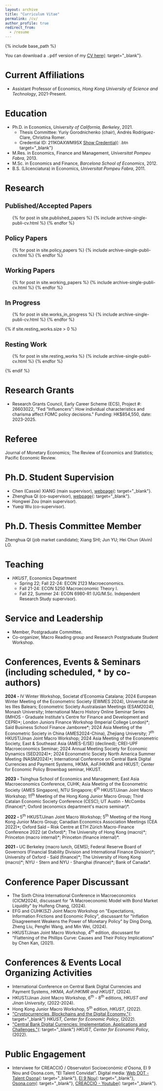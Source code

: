 ```yaml
---
layout: archive
title: "Curriculum Vitae"
permalink: /cv/
author_profile: true
redirect_from:
  - /resume
---
```


{% include base_path %}

You can download a <kbd>.pdf</kbd> version of my [CV here](http://marcdordal.github.io/files/CV_Marc_Dordal.pdf "CV Marc Dordal"){: target="_blank"}.

Current Affiliations
======
* Assistant Professor of Economics, *Hong Kong University of Science and Technology*, 2021-Present.

Education
======
* Ph.D. in Economics, *University of California, Berkeley*, 2021.
  * Thesis Committee: Yuriy Gorodnichenko (chair), Andr&eacute;s Rodr&iacute;guez-Clare, Christina Romer.
  * Credential ID: 211KOAXWM9SX [Show Credential](https://registrar.berkeley.edu/credential-validation/){: .btn target="_blank"}
* M.Res. in Economics, Finance and Management, *Universitat Pompeu Fabra*, 2013.
* M.Sc. in Economics and Finance, *Barcelona School of Economics*, 2012.
* B.S. (Llicenciatura) in Economics, *Universitat Pompeu Fabra*, 2011.

Research
======
## Published/Accepted Papers
  <ul>{% for post in site.published_papers %}
    {% include archive-single-publi-cv.html %}
  {% endfor %}</ul>

## Policy Papers
  <ul>{% for post in site.policy_papers %}
    {% include archive-single-publi-cv.html %}
  {% endfor %}</ul>

## Working Papers
  <ul>{% for post in site.working_papers %}
    {% include archive-single-publi-cv.html %}
  {% endfor %}</ul>

## In Progress
  <ul>{% for post in site.works_in_progress %}
    {% include archive-single-publi-cv.html %}
  {% endfor %}</ul>

{% if site.resting_works.size > 0 %}
## Resting Work
  <ul>{% for post in site.resting_works %}
    {% include archive-single-publi-cv.html %}
  {% endfor %}</ul>
{% endif %}

Research Grants
======
* Research Grants Council, Early Career Scheme (ECS), Project #: 26603022, "Fed "Influencers": How individual characteristics and charisma affect FOMC policy decisions." Funding: HK$854,550, date: 2023-2025.

Referee
======
Journal of Monetary Economics; The Review of Economics and Statistics; Pacific Economic Review.

Ph.D. Student Supervision
======
* Chen (Cassie) XIANG (main supervisor), [webpage](https://cassiexiang.github.io/ "https://cassiexiang.github.io/"){: target="_blank"}.
* Zhenghua QI (co-supervisor), [webpage](https://zhenghua-qi.github.io/ "https://zhenghua-qi.github.io/"){: target="_blank"}.
* Hongwei Zou (main supervisor).
* Yueqi Wu (co-supervisor).

Ph.D. Thesis Committee Member
======
Zhenghua QI (job market candidate); Xiang SHI; Jun YU; Hei Chun (Alvin) LO.

Teaching
======
* *HKUST*, Economics Department
  * Spring 22; Fall 22-24: ECON 2123 Macroeconomics.
  * Fall 21-24: ECON 5250 Macroeconomic Theory I.
  * Fall 22, Summer 24: ECON 6980-R1 (UG/M.Sc. Independent Research Study supervisor).

Service and Leadership
======
* Member, Postgraduate Committee.
* Co-organizer, Macro Reading group and Research Postgraduate Student Workshop.
<!-- * Dordal i Carreras, Marc, Kohei Kawaguchi, Edwin L.C. Lai, "Estimating demand for e-HKD and assessing its impacts on Hong Kong economy", *Research Assessment Exercise*, (2026). -->

Conferences, Events & Seminars (including scheduled, * by co-authors)
======
<span style="font-weight: bold;">2024 - </span> IV Winter Workshop, Societat d'Economia Catalana; 2024 European Winter Meeting of the Econometric Society (EWMES 2024), Universitat de les Illes Balears; Econometric Society Australasian Meetings (ESAM2024), Monash University; International Macro History Online Seminar Series (IMHOS - Graduate Institute's Centre for Finance and Development and CEPR)\*; London Juniors Finance Workshop (Imperial College London)\*; Sa&iuml;d Business School Finance Jamboree\*; 2024 Asia Meeting of the Econometric Society in China (AMES2024-China), Zhejiang University; 7<sup>th</sup> HKUST/Jinan Joint Macro Workshop; 2024 Asia Meeting of the Econometric Society, East & Southeast Asia (AMES-E/SE) (declined); CREI-UPF Macroeconomics Seminar; 2024 Annual Meeting Society for Economic Dynamics (SED2024)\*; 2024 Econometric Society North America Summer Meeting (NASM2024)\*; International Conference on Central Bank Digital Currencies and Payment Systems, HKMA, AoF/HKIMR and HKUST; Center for Economic Policy Brownbag seminar, HKUST.

<span style="font-weight: bold;">2023 - </span> Tsinghua School of Economics and Management; East Asia Macroeconomics Conference, CUHK; Asia Meeting of the Econometric Society (AMES Singapore), NTU Singapore; 6<sup>th</sup> HKUST/Jinan Joint Macro Workshop; 11<sup>th</sup> Meeting of the Hong Kong Junior Macro Group; Third Catalan Economic Society Conference (CESC); UT Austin - McCombs (finance)\*; Oxford (economics department's macro seminar)\*.

<span style="font-weight: bold;">2022 - </span> 5<sup>th</sup> HKUST/Jinan Joint Macro Workshop; 5<sup>th</sup> Meeting of the Hong Kong Junior Macro Group; Canadian Economics Association Meetings (CEA 2022)\*; Oxford Saïd – Risk Centre at ETH Zürich Macro-Finance Conference 2022 (at Oxford)\*; The University of Hong Kong (macro)\*; Princeton (macro internal)\*; Princeton (finance internal)\*.

<span style="font-weight: bold;">2021 - </span> UC Berkeley (macro lunch, GEMS); Federal Reserve Board of Governors (Financial Stability Division and International Finance Division)\*; University of Oxford - Saïd (finance)\*; The University of Hong Kong (macro)\*; NYU - Stern and NYU - Shanghai (finance)\*; Bank of Canada\*.


Conference Paper Discussant
======
* The Sixth China International Conference in Macroeconomics (CICM2024), discussant for "A Macroeconomic Model with Bond Market Liquidity" by Huifeng Chang, (2024).
* EFG and CUHK(SZ) Joint Macro Workshop on "Expectations, Information Frictions and Economic Policy", discussant for "Inflation Disagreement Weakens the Power of Monetary Policy" by Ding Dong, Zheng Liu, Pengfei Wang, and Min Wei, (2024).
* HKUST/Jinan Joint Macro Workshop, 4<sup>th</sup> edition, discussant for "Flattening of the Phillips Curve: Causes and Their Policy Implications" by Chen Kan, (2021).

Conferences & Events Local Organizing Activities
======
* International Conference on Central Bank Digital Currencies and Payment Systems, *HKMA, AoF/HKIMR and HKUST*, (2024).
* HKUST/Jinan Joint Macro Workshop, 6<sup>th</sup> - 8<sup>th</sup> editions, *HKUST and Jinan University*, (2022-2024).
* Hong Kong Junior Macro Workshop, 5<sup>th</sup> edition, *HKUST*, (2022).
* ["Cryptocurrencies, Blockchains and the Digital Economy."](https://cep.hkust.edu.hk/events/cryptocurrencies-blockchains-and-the-digital-economy "Cryptocurrencies, Blockchains and the Digital Economy"){: target="_blank"} *HKUST, Center for Economic Policy*, (2022).
* ["Central Bank Digital Currencies: Implementation, Applications and Challenges."](https://cep.hkust.edu.hk/events/central-bank-digital-currencies-implementation-applications-and-challenges "Central Bank Digital Currencies: Implementation, Applications and Challenges"){: target="_blank"} *HKUST, Center for Economic Policy*, (2022).

Public Engagement
======
* Interviwee for CREACCIÓ / Observatori Socioeconòmic d'Osona, El 9 Nou and Osona.com, "El Talent Convidat". Digital media: [Web DOT - Talent Osona](https://dotosona.com/entrevistes/marc-dordal/ "https://dotosona.com/entrevistes/marc-dordal/"){: target="_blank"}, [El 9 Nou](https://el9nou.cat/osona-ripolles/actualitat/marc-dordal-hong-kong-xina-estats-units-europa-economia-moneda-banc-central-inflacio/ "https://el9nou.cat/osona-ripolles/actualitat/marc-dordal-hong-kong-xina-estats-units-europa-economia-moneda-banc-central-inflacio/"){: target="_blank"}, [Osona.com](https://naciodigital.cat/osona/economia/abans-xina-fabricava-productes-menys-valor-afegit-ara-ja-no_2050322_102.html "https://naciodigital.cat/osona/economia/abans-xina-fabricava-productes-menys-valor-afegit-ara-ja-no_2050322_102.html"){: target="_blank"}, [CREACCIÓ - Youtube](https://www.youtube.com/watch?v=XBxQ4JU_bOE&ab_channel=Creacci%C3%B3 "https://www.youtube.com/watch?v=XBxQ4JU_bOE&ab_channel=Creacci%C3%B3"){: target="_blank"}.

<!-- Talks
======
  <ul>{% for post in site.talks %}
    {% include archive-single-talk-cv.html %}
  {% endfor %}</ul> -->

<!-- Teaching
======
  <ul>{% for post in site.teaching %}
    {% include archive-single-cv.html %}
  {% endfor %}</ul> -->